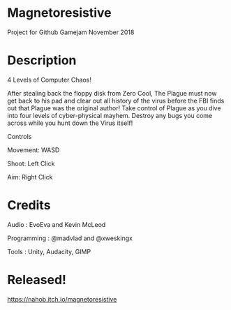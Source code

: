 # Magnetoresistive
Project for Github Gamejam November 2018

# Description

4 Levels of Computer Chaos!

After stealing back the floppy disk from Zero Cool, The Plague must now get back to his pad and clear out all history of the virus before the FBI finds out that Plague was the original author! Take control of Plague as you dive into four levels of cyber-physical mayhem. Destroy any bugs you come across while you hunt down the Virus itself!

Controls

Movement: WASD

Shoot: Left Click

Aim: Right Click

# Credits
Audio : EvoEva and Kevin McLeod

Programming : @madvlad and @xweskingx

Tools : Unity, Audacity, GIMP

# Released!
https://nahob.itch.io/magnetoresistive
